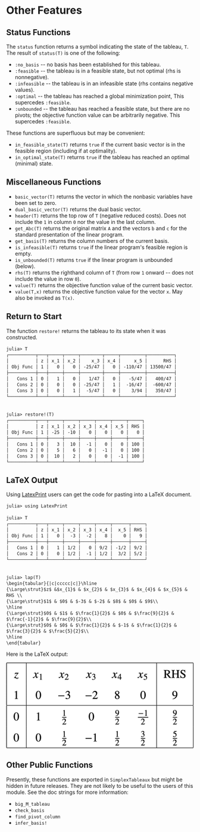
# Other Features

## Status Functions

The `status` function returns a symbol indicating the state of the tableau, `T`. The result 
of `status(T)` is one of the following:
* `:no_basis` -- no basis has been established for this tableau.
* `:feasible` -- the tableau is in a feasible state, but not optimal (rhs is nonnegative).
* `:infeasible` -- the tableau is in an infeasible state (rhs contains negative values). 
* `:optimal` -- the tableau has reached a global minimization point, This supercedes `:feasible`. 
* `:unbounded` -- the tableau has reached a feasible state, but there are no pivots; the objective function value can be arbitrarily negative. This supercedes `:feasible`.


These functions are superfluous but may be convenient: 
* `in_feasible_state(T)` returns `true` if the current basic vector is in the feasible region (including if at optimality).
* `in_optimal_state(T)` returns `true` if the tableau has reached an optimal (minimal) state.


## Miscellaneous Functions

* `basic_vector(T)` returns the vector in which the nonbasic variables have been set to zero. 
* `dual_basic_vector(T)` returns the dual basic vector. 
* `header(T)` returns the top row of `T` (negative reduced costs). Does not include the `1` in column `0` nor the value in the last column. 
* `get_Abc(T)` returns the original matrix `A` and the vectors `b` and `c` for the standard presentation of the linear program.
* `get_basis(T)` returns the column numbers of the current basis.
* `is_infeasible(T)` returns `true` if the linear program's feasible region is empty. 
* `is_unbounded(T)` returns `true` if the linear program is unbounded (below).
* `rhs(T)` returns the righthand column of `T` (from row `1` onward -- does not include the value in row `0`).
* `value(T)` returns the objective function value of the current basic vector. 
* `value(T,x)` returns the objective function value for the vector `x`. May also be invoked as `T(x)`. 


## Return to Start

The function `restore!` returns the tableau to its state when it was constructed. 
```
julia> T
┌──────────┬───┬─────┬─────┬────────┬─────┬─────────┬──────────┐
│          │ z │ x_1 │ x_2 │    x_3 │ x_4 │     x_5 │      RHS │
│ Obj Func │ 1 │   0 │   0 │ -25/47 │   0 │ -110/47 │ 13500/47 │
├──────────┼───┼─────┼─────┼────────┼─────┼─────────┼──────────┤
│   Cons 1 │ 0 │   1 │   0 │   1/47 │   0 │   -5/47 │   400/47 │
│   Cons 2 │ 0 │   0 │   0 │ -25/47 │   1 │  -16/47 │  -600/47 │
│   Cons 3 │ 0 │   0 │   1 │  -5/47 │   0 │    3/94 │   350/47 │
└──────────┴───┴─────┴─────┴────────┴─────┴─────────┴──────────┘


julia> restore!(T)
┌──────────┬───┬─────┬─────┬─────┬─────┬─────┬─────┐
│          │ z │ x_1 │ x_2 │ x_3 │ x_4 │ x_5 │ RHS │
│ Obj Func │ 1 │ -25 │ -10 │   0 │   0 │   0 │   0 │
├──────────┼───┼─────┼─────┼─────┼─────┼─────┼─────┤
│   Cons 1 │ 0 │   3 │  10 │  -1 │   0 │   0 │ 100 │
│   Cons 2 │ 0 │   5 │   6 │   0 │  -1 │   0 │ 100 │
│   Cons 3 │ 0 │  10 │   2 │   0 │   0 │  -1 │ 100 │
└──────────┴───┴─────┴─────┴─────┴─────┴─────┴─────┘
```




## LaTeX Output

Using [LatexPrint](https://github.com/scheinerman/LatexPrint.jl) users can get the 
code for pasting into a LaTeX document.
```
julia> using LatexPrint

julia> T
┌──────────┬───┬─────┬─────┬─────┬─────┬──────┬─────┐
│          │ z │ x_1 │ x_2 │ x_3 │ x_4 │  x_5 │ RHS │
│ Obj Func │ 1 │   0 │  -3 │  -2 │   8 │    0 │   9 │
├──────────┼───┼─────┼─────┼─────┼─────┼──────┼─────┤
│   Cons 1 │ 0 │   1 │ 1/2 │   0 │ 9/2 │ -1/2 │ 9/2 │
│   Cons 2 │ 0 │   0 │ 1/2 │  -1 │ 1/2 │  3/2 │ 5/2 │
└──────────┴───┴─────┴─────┴─────┴─────┴──────┴─────┘


julia> lap(T)
\begin{tabular}{|c|ccccc|c|}\hline 
{\Large\strut}$z$ &$x_{1}$ & $x_{2}$ & $x_{3}$ & $x_{4}$ & $x_{5}$ & RHS \\
{\Large\strut}$1$ & $0$ & $-3$ & $-2$ & $8$ & $0$ & $9$\\
\hline 
{\Large\strut}$0$ & $1$ & $\frac{1}{2}$ & $0$ & $\frac{9}{2}$ & $\frac{-1}{2}$ & $\frac{9}{2}$\\
{\Large\strut}$0$ & $0$ & $\frac{1}{2}$ & $-1$ & $\frac{1}{2}$ & $\frac{3}{2}$ & $\frac{5}{2}$\\
\hline 
\end{tabular}
```

Here is the LaTeX output:

![](tableau.png)


## Other Public Functions

Presently, these functions are exported in `SimplexTableaux` but might be hidden in future releases. 
They are not likely to be useful to the users of this module. 
See the doc strings for more information:
 
* `big_M_tableau`
* `check_basis`
* `find_pivot_column`
* `infer_basis!`

